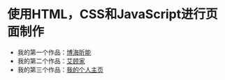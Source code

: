 # 使用HTML，CSS和JavaScript进行页面制作
<nav>
  <ul>
    <li>我的第一个作品：<a href="https://supervsky.github.io/pages/page/">博海昕能</a></li>
    <li>我的第二个作品：<a href="https://supervsky.github.io/pages/page1/">艾顾家</a></li>
    <li>我的第三个作品：<a href="https://supervsky.github.io/pages/page2/">我的个人主页</a></li>
  </ul>
</nav>



